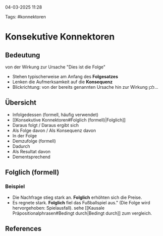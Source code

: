 
04-03-2025 11:28


Tags: #konnektoren

# Konsekutive Konnektoren

## Bedeutung
von der Wirkung zur Ursache
"Dies ist die Folge"
- Stehen typischerweise am Anfang des **Folgesatzes**
- Lenken die Aufmerksamkeit auf die **Konsequenz**
- Blickrichtung: von der bereits genannten Ursache hin zur Wirkung
לכן...
## Übersicht
- Infolgedessen (formell, häufig verwendet)
- [[Konsekutive Konnektoren#Folglich (formell)|Folglich]]
- Daraus folgt / Daraus ergibt sich
- Als Folge davon / Als Konsequenz davon
- In der Folge
- Demzufolge (formell)
- Dadurch
- Als Resultat davon
- Dementsprechend

## Folglich (formell)

### Beispiel
- Die Nachfrage stieg stark an. **Folglich** erhöhten sich die Preise.
- Es regnete stark. **Folglich** fiel das Fußballspiel aus." (Die Folge wird hervorgehoben: Spielausfall). sehe [[Kausale Präpositionalphrasen#Bedingt durch|Bedingt durch]] zum vergleich.



## References
